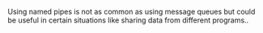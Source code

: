 Using named pipes is not as common as using message queues but could be useful in certain situations like sharing data from different programs.. 
